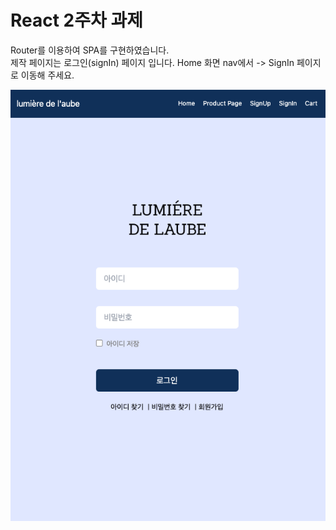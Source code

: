 # React 2주차 과제

Router를 이용하여 SPA를 구현하였습니다.  
제작 페이지는 로그인(signIn) 페이지 입니다.
Home 화면 nav에서 -> SignIn 페이지로 이동해 주세요.

<!-- 테일윈드 설치, 절대 경로 설정 -->

![ex](./src/assets/signIn.png)
